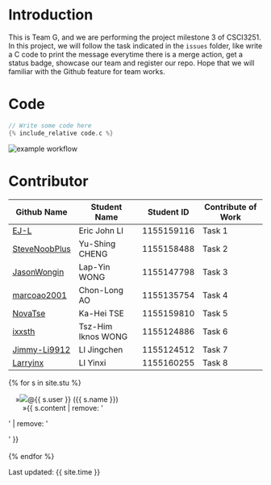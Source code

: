 # Introduction

This is Team G, and we are performing the project milestone 3 of CSCI3251. In this project, we will follow the task indicated in the `issues` folder, like write a C code to print the message everytime there is a merge action, get a status badge, showcase our team and register our repo. Hope that we will familiar with the Github feature for team works.

# Code

```c
// Write some code here
{% include_relative code.c %}
```
![example workflow](https://github.com/csci3251-2022/project-team-g/actions/workflows/c-cpp.yml/badge.svg)

# Contributor

| Github Name | Student Name | Student ID | Contribute of Work |
| --- | --- | --- | --- |
| [EJ-L](https://github.com/EJ-L) | Eric John LI | 1155159116 | Task 1 |
| [SteveNoobPlus](https://github.com/SteveNoobPlus) | Yu-Shing CHENG | 1155158488 | Task 2 |
| [JasonWongin](https://github.com/JasonWongin) | Lap-Yin WONG | 1155147798 | Task 3 |
| [marcoao2001](https://github.com/marcoao2001) | Chon-Long AO | 1155135754 | Task 4 |
| [NovaTse](https://github.com/NovaTse) | Ka-Hei TSE | 1155159810 | Task 5 |
| [ixxsth](https://github.com/ixxsth) | Tsz-Him Iknos WONG | 1155124886 | Task 6 |
| [Jimmy-Li9912](https://github.com/Jimmy-Li9912) | LI Jingchen | 1155124512 | Task 7 |
| [Larryinx](https://github.com/Larryinx) | LI Yinxi | 1155160255 | Task 8 |

{% for s in site.stu %}
<div>&emsp;&raquo;<img src="{{s.image}}" />@{{ s.user }} ({{ s.name }})</div>
<div>&emsp;&emsp;&raquo;{{ s.content | remove: '<p>' | remove: '</p>' }}</div>
<br>
{% endfor %}

Last updated: {{ site.time }}
